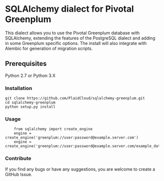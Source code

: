 # SQLAlchemy dialect for Pivotal Greenplum

This dialect allows you to use the Pivotal Greenplum database with SQLAlchemy, extending the features
of the PostgreSQL dialect and adding in some Greenplum specific options. The install will also integrate
with Alembic for generation of migration scripts.

## Prerequisites

Python 2.7 or Python 3.X

### Installation
```
git clone https://github.com/PlaidCloud/sqlalchemy-greenplum.git
cd sqlalchemy-greenplum
python setup.py install
```

### Usage
```
    from sqlalchemy import create_engine
    engine = create_engine('greenplum://user:password@example.server.com')
    engine = create_engine('greenplum://user:password@example.server.com/example_database')
```

### Contribute

If you find any bugs or have any suggestions, you are welcome to create a GitHub Issue.

